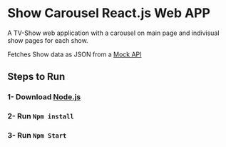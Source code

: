# Show Carousel React.js Web APP 

A TV-Show web application with a carousel on main page and indivisual show pages for each show.

Fetches Show data as JSON from a [Mock API](https://run.mocky.io/v3/7806be0f-8565-4d8b-bc1e-b105036fb1d5)

## Steps to Run

### 1- Download [Node.js](https://nodejs.org/en/download/current)
### 2- Run `Npm install`
### 3- Run `Npm Start`
